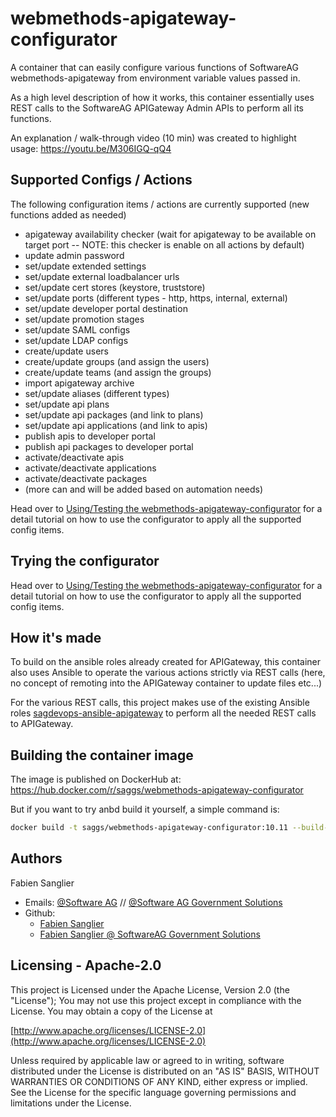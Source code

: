 # webmethods-apigateway-configurator

A container that can easily configure various functions of SoftwareAG webmethods-apigateway from environment variable values passed in.

As a high level description of how it works, this container essentially uses REST calls to the SoftwareAG APIGateway Admin APIs to perform all its functions.

An explanation / walk-through video (10 min) was created to highlight usage: https://youtu.be/M306IGQ-qQ4

## Supported Configs / Actions

The following configuration items / actions are currently supported (new functions added as needed)

- apigateway availability checker (wait for apigateway to be available on target port -- NOTE: this checker is enable on all actions by default)
- update admin password
- set/update  extended settings
- set/update  external loadbalancer urls
- set/update  cert stores (keystore, truststore)
- set/update  ports (different types - http, https, internal, external)
- set/update  developer portal destination
- set/update  promotion stages
- set/update  SAML configs
- set/update  LDAP configs
- create/update users
- create/update groups (and assign the users)
- create/update teams (and assign the groups)
- import apigateway archive
- set/update aliases (different types)
- set/update api plans
- set/update api packages (and link to plans)
- set/update api applications (and link to apis)
- publish apis to developer portal
- publish api packages to developer portal
- activate/deactivate apis
- activate/deactivate applications
- activate/deactivate packages
- (more can and will be added based on automation needs)

Head over to [Using/Testing the webmethods-apigateway-configurator](./testing/README.md) for a detail tutorial on how to use the configurator to apply all the supported config items.

## Trying the configurator

Head over to [Using/Testing the webmethods-apigateway-configurator](./testing/README.md) for a detail tutorial on how to use the configurator to apply all the supported config items.

## How it's made

To build on the ansible roles already created for APIGateway, this container also uses Ansible to operate the various actions strictly via REST calls (here, no concept of remoting into the APIGateway container to update files etc...)

For the various REST calls, this project makes use of the existing Ansible roles [sagdevops-ansible-apigateway](https://github.com/SoftwareAG/sagdevops-ansible-apigateway.git) to perform all the needed REST calls to APIGateway.


## Building the container image

The image is published on DockerHub at: https://hub.docker.com/r/saggs/webmethods-apigateway-configurator

But if you want to try anbd build it yourself, a simple command is:

```bash
docker build -t saggs/webmethods-apigateway-configurator:10.11 --build-arg BASE_IMAGE=redhat/ubi8 .
```

Authors
--------------------------------------------

Fabien Sanglier
- Emails: [@Software AG](mailto:fabien.sanglier@softwareag.com) // [@Software AG Government Solutions](mailto:fabien.sanglier@softwareaggov.com)
- Github: 
  - [Fabien Sanglier](https://github.com/lanimall)
  - [Fabien Sanglier @ SoftwareAG Government Solutions](https://github.com/fabien-sanglier-saggs)

Licensing - Apache-2.0
--------------------------------------------

This project is Licensed under the Apache License, Version 2.0 (the "License");
You may not use this project except in compliance with the License.
You may obtain a copy of the License at

[http://www.apache.org/licenses/LICENSE-2.0](http://www.apache.org/licenses/LICENSE-2.0)

Unless required by applicable law or agreed to in writing, software
distributed under the License is distributed on an "AS IS" BASIS,
WITHOUT WARRANTIES OR CONDITIONS OF ANY KIND, either express or implied.
See the License for the specific language governing permissions and
limitations under the License.